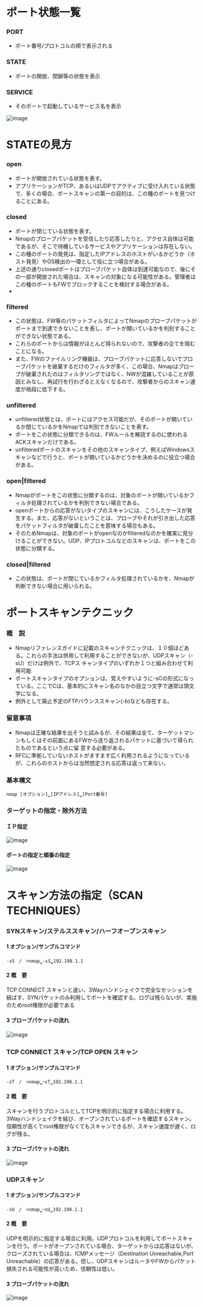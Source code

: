 # ポート状態一覧
### PORT
- ポート番号/プロトコルの順で表示される
### STATE
- ポートの開放、閉鎖等の状態を表示
### SERVICE
- そのポートで起動しているサービス名を表示
  

![image](uploads/dd125b10a0f003bd67308f584c36b31a/image.png)

# STATEの見方
### open
- ポートが開放されている状態を表す。
- アプリケーションがTCP、あるいはUDPでアクティブに受け入れている状態で、多くの場合、ポートスキャンの第一の目的は、この種のポートを見つけることにある。

### closed
- ポートが閉じている状態を表す。
- Nmapのプローブパケットを受信したり応答したりと、アクセス自体は可能であるが、そこで待機しているサービスやアプリケーションは存在しない。
- この種のポートの発見は、指定したIPアドレスのホストがいるかどうか（ホスト発見）やOS検出の一環として役に立つ場合がある。
- 上述の通りclosedポートはプローブパケット自体は到達可能なので、後にその一部が開放された場合は、スキャンの対象になる可能性がある。管理者はこの種のポートもFWでブロックすることを検討する場合がある。
- 
### filtered
- この状態は、FW等のパケットフィルタによってNmapのプローブパケットがポートまで到達できないことを表し、ポートが開いているかを判別することができない状態である。
- これらのポートからは情報がほとんど得られないので、攻撃者の企てを阻むことになる。
- また、FWのファイルリング機器は、プローブパケットに応答しないでプローブパケットを破棄するだけのフィルタが多く、この場合、Nmapはプローブが破棄されたのはフィルタリングではなく、NWが混雑していることが原因とみなし、再試行を行わざるとえなくなるので、攻撃者からのスキャン速度が格段に低下する。

### unfiltered
- unfiltered状態とは、ポートにはアクセス可能だが、そのポートが開いているか閉じているかをNmapでは判別できないことを表す。
- ポートをこの状態に分類できるのは、FWルールを解読するのに使われるACKスキャンだけである。
- unfilteredポートのスキャンをその他のスキャンタイプ、例えばWindowsスキャンなどで行うと、ポートが開いているかどうかを決めるのに役立つ場合がある。

### open|filtered
- Nmapがポートをこの状態に分類するのは、対象のポートが開いているかフィルタ処理されているかを判別できない場合である。
- openポートからの応答がないタイプのスキャンには、こうしたケースが発生する。また、応答がないということは、プローブやそれが引き出した応答をパケットフィルタが破棄したことを意味する場合もある。
- そのためNmapは、対象のポートがopenなのかfilteredなのかを確実に見分けることができない。UDP、IPプロトコルなどのスキャンは、ポートをこの状態に分類する。

### closed|filtered
- この状態は、ポートが閉じているかフィルタ処理されているかを、Nmapが判断できない場合に用いられる。

# ポートスキャンテクニック
### 概　説
- Nmapリファレンスガイドに記載のスキャンテクニックは、１０個ほどある。これらの手法は併用して利用することができないが、UDPスキャン（-sU）だけは例外で、TCPス
キャンタイプのいずれか１つと組み合わせて利用可能
- ポートスキャンタイプのオプションは、覚えやすいように-sCの形式になっている。ここでCは、基本的にスキャン名のなかの目立つ文字で通常は頭文字になる。
- 例外として廃止予定のFTPバウンススキャン(-b)なども存在する。

### 留意事項
- Nmapは正確な結果を出そうと試みるが、その結果は全て、ターゲットマシンもしくはその前面にあるFWから送り返されるパケットに基づいて得られたものであるという点に留
意する必要がある。
- RFCに準拠していないホストがますます広く利用されるようになっているが、これらのホストからは当然想定される応答は返って来ない。

### 基本構文
`nmap [オプション]␣[IPアドレス]␣[Port番号]`

### ターゲットの指定・除外方法
#### ＩＰ指定
![image](uploads/1aadf5bad947dbc68982414c31b4de7a/image.png)  
  

#### ポートの指定と順番の指定
![image](uploads/34afd6038eea6e7c499ce13692fde6de/image.png)  
  
# スキャン方法の指定（SCAN TECHNIQUES）

### SYNスキャン/ステルススキャン/ハーフオープンスキャン
#### 1 オプション/サンプルコマンド
`-sS　/　>nmap␣-sS␣192.198.1.1`
#### 2 概　要
TCP CONNECT スキャンと違い、3Wayハンドシェイクで完全なセッションを結ばす、SYNパケットのみ利用してポートを確認する。ログは残らないが、実施のためroot権限が必要である
#### 3 プローブパケットの流れ
![image](uploads/f3ff5fcc5bf2ad4c672104c1ef6404b4/image.png)
　
### TCP CONNECT スキャン/TCP OPEN スキャン
#### 1 オプション/サンプルコマンド
`-sT　/　>nmap␣ｰsT␣192.198.1.1`
#### 2 概　要
スキャンを行うプロトコルとしてTCPを明示的に指定する場合に利用する。3Wayハンドシェイクを結び、オープンされているポートを確認するスキャン。信頼性が高くてroot権限がなくてもスキャンできるが、スキャン速度が遅く、ログが残る。
#### 3 プローブパケットの流れ
![image](uploads/2f2c91fb867e940c182a4884ed9b036b/image.png)

### UDPスキャン
#### 1 オプション/サンプルコマンド
`-sU　/　>nmap␣ｰsU␣192.198.1.1`
#### 2 概　要
UDPを明示的に指定する場合に利用。UDPプロトコルを利用してポートスキャンを行う。ポートがオープンされている場合、ターゲットからは応答はないが、クローズされている場合は、ICMPメッセージ（Destination Unreachable,Port Unreachable）の応答がある。但し、UDPスキャンはルータやFWからパケット損失される可能性が高いため、信頼性は低い。
#### 3 プローブパケットの流れ
![image](uploads/f0b0dad5a3ec1603cf18fed6a1190400/image.png)  


　
